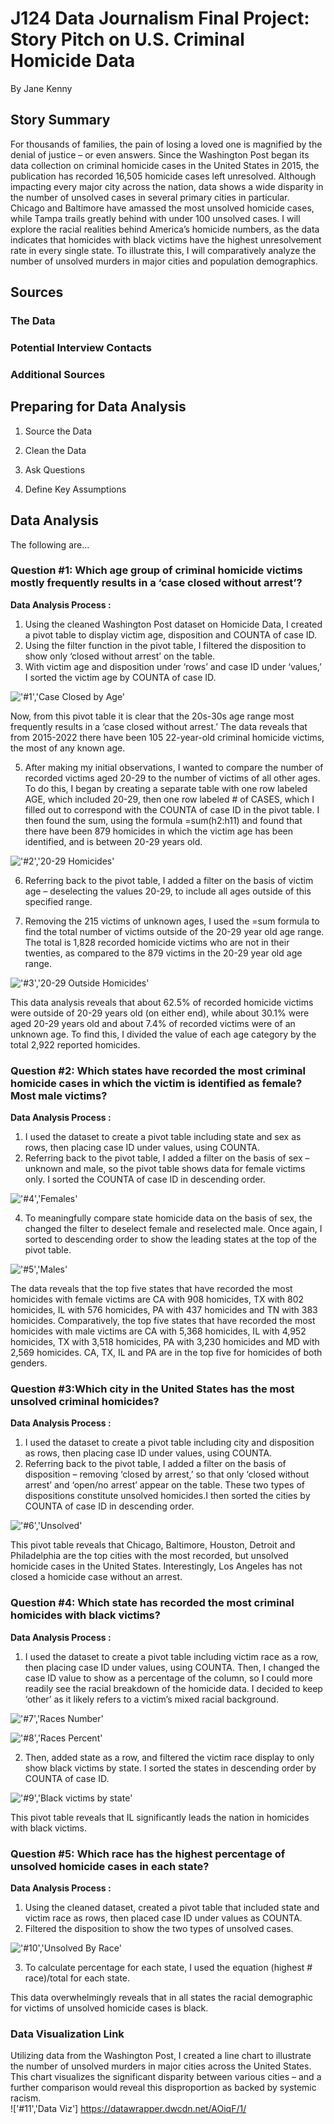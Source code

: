 # J124 Data Journalism Final Project: Story Pitch on U.S. Criminal Homicide Data
By Jane Kenny
## Story Summary
For thousands of families, the pain of losing a loved one is magnified by the denial of justice – or even answers. Since the Washington Post began its data collection on criminal homicide cases in the United States in 2015, the publication has recorded 16,505 homicide cases left unresolved. Although impacting every major city across the nation, data shows a wide disparity in the number of unsolved cases in several primary cities in particular. Chicago and Baltimore have amassed the most unsolved homicide cases, while Tampa trails greatly behind with under 100 unsolved cases. I will explore the racial realities behind America’s homicide numbers, as the data indicates that homicides with black victims have the highest unresolvement rate in every single state. To illustrate this, I will comparatively analyze the number of unsolved murders in major cities and population demographics.
## Sources
### The Data
### Potential Interview Contacts
### Additional Sources

## Preparing for Data Analysis
1. Source the Data

2. Clean the Data

3. Ask Questions

4. Define Key Assumptions

## Data Analysis
The following are...
### Question #1: Which age group of criminal homicide victims mostly frequently results in a ‘case closed without arrest’?
__Data Analysis Process :__<br>
1. Using the cleaned Washington Post dataset on Homicide Data, I created a pivot table to display victim age, disposition and COUNTA of case ID.<br>
2. Using the filter function in the pivot table, I filtered the disposition to show only ‘closed without arrest’ on the table.
3. With victim age and disposition under ‘rows’ and case ID under ‘values,’ I sorted the victim age by COUNTA of case ID.<br>

!['#1','Case Closed by Age'](https://github.com/janekenny4/124-Final-Project-Data-Story-Pitch/blob/fdc73d507a810bfe741f0851a2ad0f165d92a1bb/%231.png)

Now, from this pivot table it is clear that the 20s-30s age range most frequently results in a ‘case closed without arrest.’ The data reveals that from 2015-2022 there have been 105 22-year-old criminal homicide victims, the most of any known age.<br>

5. After making my initial observations, I wanted to compare the number of recorded victims aged 20-29 to the number of victims of all other ages. To do this, I began by creating a separate table with one row labeled AGE, which included 20-29, then one row labeled # of CASES, which I filled out to correspond with the COUNTA of case ID in the pivot table. I then found the sum, using the formula =sum(h2:h11) and found that there have been 879 homicides in which the victim age has been identified, and is between 20-29 years old.<br> 

!['#2','20-29 Homicides'](https://github.com/janekenny4/124-Final-Project-Data-Story-Pitch/blob/0abbf4514b9834caeca7612b4afc7ca1a2b95c64/%232.png)

6. Referring back to the pivot table, I added a filter on the basis of victim age – deselecting the values 20-29, to include all ages outside of this specified range.<br> 

7. Removing the 215 victims of unknown ages, I used the =sum formula to find the total number of victims outside of the 20-29 year old age range. The total is 1,828 recorded homicide victims who are not in their twenties, as compared to the 879 victims in the 20-29 year old age range.<br>

!['#3','20-29 Outside Homicides'](https://github.com/janekenny4/124-Final-Project-Data-Story-Pitch/blob/b26cb814d28d43a59708452dc5a18b0a06ff7fdd/%233.png)

This data analysis reveals that about 62.5% of recorded homicide victims were outside of 20-29 years old (on either end), while about 30.1% were aged 20-29 years old and about 7.4% of recorded victims were of an unknown age. To find this, I divided the value of each age category by the total 2,922 reported homicides.<br>
 
### Question #2: Which states have recorded the most criminal homicide cases in which the victim is identified as female? Most male victims?
__Data Analysis Process :__<br>
1. I used the dataset to create a pivot table including state and sex as rows, then placing case ID under values, using COUNTA. 
2. Referring back to the pivot table, I added a filter on the basis of sex – unknown and male, so the pivot table shows data for female victims only. I sorted the COUNTA of case ID in descending order.<br>

!['#4','Females'](https://github.com/janekenny4/124-Final-Project-Data-Story-Pitch/blob/9a94808573c3c2630acc6173de72e734602defd4/%234.png)

4. To meaningfully compare state homicide data on the basis of sex, the changed the filter to deselect female and reselected male. Once again, I sorted to descending order to show the leading states at the top of the pivot table.<br>

!['#5','Males'](https://github.com/janekenny4/124-Final-Project-Data-Story-Pitch/blob/12a2e0a3a15f0dea39f20f1364573ab05a8b979d/%235.png)

The data reveals that the top five states that have recorded the most homicides with female victims are CA with 908 homicides, TX with 802 homicides, IL with 576 homicides, PA with 437 homicides and TN with 383 homicides. Comparatively, the top five states that have recorded the most homicides with male victims are CA with 5,368 homicides, IL with 4,952 homicides, TX with 3,518 homicides, PA with 3,230 homicides and MD with 2,569 homicides. CA, TX, IL and PA are in the top five for homicides of both genders.<br> 

### Question #3:Which city in the United States has the most unsolved criminal homicides?
__Data Analysis Process :__<br>
1. I used the dataset to create a pivot table including city and disposition as rows, then placing case ID under values, using COUNTA.<br>
2. Referring back to the pivot table, I added a filter on the basis of disposition – removing ‘closed by arrest,’ so that only ‘closed without arrest’ and ‘open/no arrest’ appear on the table. These two types of dispositions constitute unsolved homicides.I then sorted the cities by COUNTA of case ID in descending order.<br>

!['#6','Unsolved'](https://github.com/janekenny4/124-Final-Project-Data-Story-Pitch/blob/05ab6ba2f9ced802acc137f6033bb05a9a6e5aaf/%236.png)

This pivot table reveals that Chicago, Baltimore, Houston, Detroit and Philadelphia are the top cities with the most recorded, but unsolved homicide cases in the United States. Interestingly, Los Angeles has not closed a homicide case without an arrest.<br> 
### Question #4: Which state has recorded the most criminal homicides with black victims?
__Data Analysis Process :__<br>
1. I used the dataset to create a pivot table including victim race as a row, then placing case ID under values, using COUNTA. Then, I changed the case ID value to show as a percentage of the column, so I could more readily see the racial breakdown of the homicide data. I decided to keep ‘other’ as it likely refers to a victim’s mixed racial background.<br>

!['#7','Races Number'](https://github.com/janekenny4/124-Final-Project-Data-Story-Pitch/blob/b2c0cf2703c5751e00e1491f6cf6a5b5c38cee4c/%237.png)

!['#8','Races Percent'](https://github.com/janekenny4/124-Final-Project-Data-Story-Pitch/blob/8e45e9459f5153bcfb7691ab7fc6dbf144ec15f3/%238.png)

2. Then, added state as a row, and filtered the victim race display to only show black victims by state. I sorted the states in descending order by COUNTA of case ID.<br>

!['#9','Black victims by state'](https://github.com/janekenny4/124-Final-Project-Data-Story-Pitch/blob/1ef6e37d7864cefb4df0a5a075a1439ad76a68b2/%239.png)

This pivot table reveals that IL significantly leads the nation in homicides with black victims.<br> 
### Question #5: Which race has the highest percentage of unsolved homicide cases in each state?
__Data Analysis Process :__<br>
1. Using the cleaned dataset, created a pivot table that included state and victim race as rows, then placed case ID under values as COUNTA.<br>
2. Filtered the disposition to show the two types of unsolved cases.<br>

!['#10','Unsolved By Race'](https://github.com/janekenny4/124-Final-Project-Data-Story-Pitch/blob/332e14bdf98688c2130d72fa16527045d531dda8/%2310.png)

3. To calculate percentage for each state, I used the equation (highest # race)/total for each state.<br>

This data overwhelmingly reveals that in all states the racial demographic for victims of unsolved homicide cases is black.

### Data Visualization Link
Utilizing data from the Washington Post, I created a line chart to illustrate the number of unsolved murders in major cities across the United States. This chart visualizes the significant disparity between various cities – and a further comparison would reveal this disproportion as backed by systemic racism.<br>
!['#11','Data Viz']
https://datawrapper.dwcdn.net/AOiqF/1/ 
